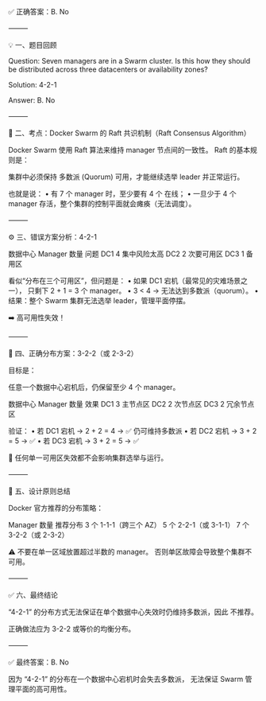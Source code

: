✅ 正确答案：B. No

⸻

💡 一、题目回顾

Question:
Seven managers are in a Swarm cluster.
Is this how they should be distributed across three datacenters or availability zones?

Solution: 4-2-1

Answer: B. No

⸻

🧱 二、考点：Docker Swarm 的 Raft 共识机制（Raft Consensus Algorithm）

Docker Swarm 使用 Raft 算法来维持 manager 节点间的一致性。
Raft 的基本规则是：

集群中必须保持 多数派 (Quorum) 可用，才能继续选举 leader 并正常运行。

也就是说：
	•	有 7 个 manager 时，至少要有 4 个 在线；
	•	一旦少于 4 个 manager 存活，整个集群的控制平面就会瘫痪（无法调度）。

⸻

⚙️ 三、错误方案分析：4-2-1

数据中心	Manager 数量	问题
DC1	4	集中风险太高
DC2	2	次要可用区
DC3	1	备用区

看似“分布在三个可用区”，但问题是：
	•	如果 DC1 宕机（最常见的灾难场景之一），
只剩下 2 + 1 = 3 个 manager。
	•	3 < 4 → 无法达到多数派（quorum）。
	•	结果：整个 Swarm 集群无法选举 leader，管理平面停摆。

➡️ 高可用性失效！

⸻

🧩 四、正确分布方案：3-2-2（或 2-3-2）

目标是：

任意一个数据中心宕机后，仍保留至少 4 个 manager。

数据中心	Manager 数量	效果
DC1	3	主节点区
DC2	2	次节点区
DC3	2	冗余节点区

验证：
	•	若 DC1 宕机 → 2 + 2 = 4 → ✅ 仍可维持多数派
	•	若 DC2 宕机 → 3 + 2 = 5 → ✅
	•	若 DC3 宕机 → 3 + 2 = 5 → ✅

💪 任何单一可用区失效都不会影响集群选举与运行。

⸻

🧠 五、设计原则总结

Docker 官方推荐的分布策略：

Manager 数量	推荐分布
3 个	1-1-1（跨三个 AZ）
5 个	2-2-1（或 3-1-1）
7 个	3-2-2（或 2-3-2）

⚠️ 不要在单一区域放置超过半数的 manager。
否则单区故障会导致整个集群不可用。

⸻

✅ 六、最终结论

“4-2-1” 的分布方式无法保证在单个数据中心失效时仍维持多数派，因此 不推荐。

正确做法应为 3-2-2 或等价的均衡分布。

⸻

✅ 最终答案：B. No

因为 “4-2-1” 的分布在一个数据中心宕机时会失去多数派，
无法保证 Swarm 管理平面的高可用性。